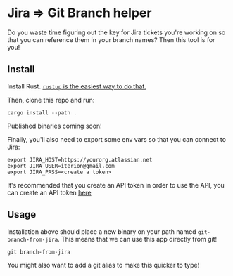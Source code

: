 # Jira => Git Branch helper

Do you waste time figuring out the key for Jira tickets you're working on so that you can reference them in your branch names? Then this tool is for you!

## Install

Install Rust. [`rustup` is the easiest way to do that.](https://rustup.rs/)

Then, clone this repo and run: 
```
cargo install --path .
```

Published binaries coming soon!

Finally, you'll also need to export some env vars so that you can connect to Jira:

```
export JIRA_HOST=https://yourorg.atlassian.net
export JIRA_USER=iterion@gmail.com
export JIRA_PASS=<create a token>
```

It's recommended that you create an API token in order to use the API, you can create an API token [here](https://id.atlassian.com/manage-profile/security/api-tokens)

## Usage

Installation above should place a new binary on your path named `git-branch-from-jira`. This means that we can use this app directly from git!

```
git branch-from-jira
```

You might also want to add a git alias to make this quicker to type!
